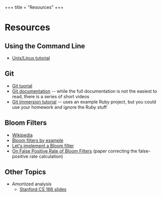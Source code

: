 +++
title = "Resources"
+++

# Resources

## Using the Command Line

- [Unix/Linux tutorial](http://www.ee.surrey.ac.uk/Teaching/Unix/)

## Git
- [Git tuorial](https://git-scm.com/docs/gittutorial)
- [Git documentation](https://git-scm.com/doc) -- while the full documentation is not the easiest to read, there is a series of short videos
- [Git Immersion tutorial](https://gitimmersion.com/) -- uses an example Ruby project, but you could use your homework and ignore the Ruby stuff

## Bloom Filters

- [Wikipedia](https://en.wikipedia.org/wiki/Bloom_filter)
- [Bloom filters by example](https://llimllib.github.io/bloomfilter-tutorial/) 
- [Let's implement a Bloom filter](https://onatm.dev/2020/08/10/let-s-implement-a-bloom-filter/)
- [On False Positive Rate of Bloom Filters](https://cglab.ca/~morin/publications/ds/bloom-submitted.pdf) (paper correcting the false-positive rate calculation)

## Other Topics

- Amortized analysis
    - [Stanford CS 166 slides](https://web.stanford.edu/class/archive/cs/cs166/cs166.1196/lectures/07/Small07.pdf)
